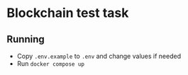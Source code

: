 # Blockchain test task

## Running

- Copy `.env.example` to `.env` and change values if needed
- Run `docker compose up`
